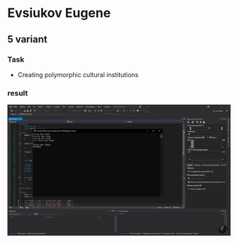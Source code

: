 # Evsiukov Eugene

## 5 variant

### Task

* Creating polymorphic cultural institutions

### result

![result](Lab-19/19.png)
